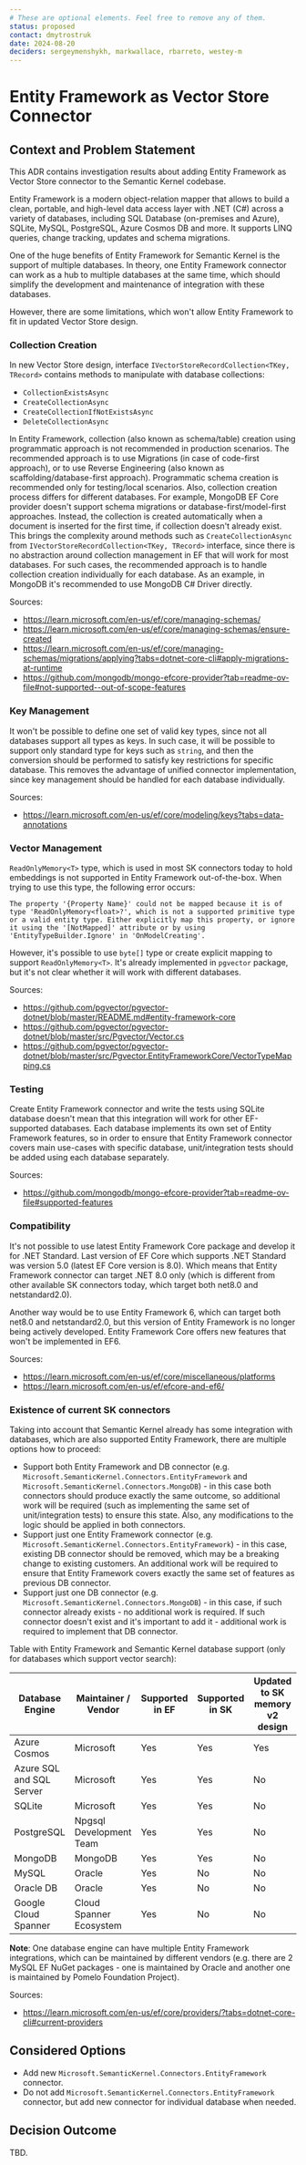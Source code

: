 ```yaml
---
# These are optional elements. Feel free to remove any of them.
status: proposed
contact: dmytrostruk
date: 2024-08-20
deciders: sergeymenshykh, markwallace, rbarreto, westey-m
---
```


# Entity Framework as Vector Store Connector

## Context and Problem Statement

This ADR contains investigation results about adding Entity Framework as Vector Store connector to the Semantic Kernel codebase. 

Entity Framework is a modern object-relation mapper that allows to build a clean, portable, and high-level data access layer with .NET (C#) across a variety of databases, including SQL Database (on-premises and Azure), SQLite, MySQL, PostgreSQL, Azure Cosmos DB and more. It supports LINQ queries, change tracking, updates and schema migrations. 

One of the huge benefits of Entity Framework for Semantic Kernel is the support of multiple databases. In theory, one Entity Framework connector can work as a hub to multiple databases at the same time, which should simplify the development and maintenance of integration with these databases.

However, there are some limitations, which won't allow Entity Framework to fit in updated Vector Store design.

### Collection Creation

In new Vector Store design, interface `IVectorStoreRecordCollection<TKey, TRecord>` contains methods to manipulate with database collections:
- `CollectionExistsAsync`
- `CreateCollectionAsync`
- `CreateCollectionIfNotExistsAsync`
- `DeleteCollectionAsync`

In Entity Framework, collection (also known as schema/table) creation using programmatic approach is not recommended in production scenarios. The recommended approach is to use Migrations (in case of code-first approach), or to use Reverse Engineering (also known as scaffolding/database-first approach). Programmatic schema creation is recommended only for testing/local scenarios. Also, collection creation process differs for different databases. For example, MongoDB EF Core provider doesn't support schema migrations or database-first/model-first approaches. Instead, the collection is created automatically when a document is inserted for the first time, if collection doesn't already exist. This brings the complexity around methods such as `CreateCollectionAsync` from `IVectorStoreRecordCollection<TKey, TRecord>` interface, since there is no abstraction around collection management in EF that will work for most databases. For such cases, the recommended approach is to handle collection creation individually for each database. As an example, in MongoDB it's recommended to use MongoDB C# Driver directly.

Sources:
- https://learn.microsoft.com/en-us/ef/core/managing-schemas/
- https://learn.microsoft.com/en-us/ef/core/managing-schemas/ensure-created
- https://learn.microsoft.com/en-us/ef/core/managing-schemas/migrations/applying?tabs=dotnet-core-cli#apply-migrations-at-runtime
- https://github.com/mongodb/mongo-efcore-provider?tab=readme-ov-file#not-supported--out-of-scope-features

### Key Management

It won't be possible to define one set of valid key types, since not all databases support all types as keys. In such case, it will be possible to support only standard type for keys such as `string`, and then the conversion should be performed to satisfy key restrictions for specific database. This removes the advantage of unified connector implementation, since key management should be handled for each database individually.

Sources:
- https://learn.microsoft.com/en-us/ef/core/modeling/keys?tabs=data-annotations

### Vector Management

`ReadOnlyMemory<T>` type, which is used in most SK connectors today to hold embeddings is not supported in Entity Framework out-of-the-box. When trying to use this type, the following error occurs:

```
The property '{Property Name}' could not be mapped because it is of type 'ReadOnlyMemory<float>?', which is not a supported primitive type or a valid entity type. Either explicitly map this property, or ignore it using the '[NotMapped]' attribute or by using 'EntityTypeBuilder.Ignore' in 'OnModelCreating'.
```

However, it's possible to use `byte[]` type or create explicit mapping to support `ReadOnlyMemory<T>`. It's already implemented in `pgvector` package, but it's not clear whether it will work with different databases.

Sources: 
- https://github.com/pgvector/pgvector-dotnet/blob/master/README.md#entity-framework-core
- https://github.com/pgvector/pgvector-dotnet/blob/master/src/Pgvector/Vector.cs
- https://github.com/pgvector/pgvector-dotnet/blob/master/src/Pgvector.EntityFrameworkCore/VectorTypeMapping.cs

### Testing

Create Entity Framework connector and write the tests using SQLite database doesn't mean that this integration will work for other EF-supported databases. Each database implements its own set of Entity Framework features, so in order to ensure that Entity Framework connector covers main use-cases with specific database, unit/integration tests should be added using each database separately. 

Sources:
- https://github.com/mongodb/mongo-efcore-provider?tab=readme-ov-file#supported-features

### Compatibility

It's not possible to use latest Entity Framework Core package and develop it for .NET Standard. Last version of EF Core which supports .NET Standard was version 5.0 (latest EF Core version is 8.0). Which means that Entity Framework connector can target .NET 8.0 only (which is different from other available SK connectors today, which target both net8.0 and netstandard2.0).

Another way would be to use Entity Framework 6, which can target both net8.0 and netstandard2.0, but this version of Entity Framework is no longer being actively developed. Entity Framework Core offers new features that won't be implemented in EF6.

Sources: 
- https://learn.microsoft.com/en-us/ef/core/miscellaneous/platforms
- https://learn.microsoft.com/en-us/ef/efcore-and-ef6/

### Existence of current SK connectors

Taking into account that Semantic Kernel already has some integration with databases, which are also supported Entity Framework, there are multiple options how to proceed:
- Support both Entity Framework and DB connector (e.g. `Microsoft.SemanticKernel.Connectors.EntityFramework` and `Microsoft.SemanticKernel.Connectors.MongoDB`) - in this case both connectors should produce exactly the same outcome, so additional work will be required (such as implementing the same set of unit/integration tests) to ensure this state. Also, any modifications to the logic should be applied in both connectors. 
- Support just one Entity Framework connector (e.g. `Microsoft.SemanticKernel.Connectors.EntityFramework`) - in this case, existing DB connector should be removed, which may be a breaking change to existing customers. An additional work will be required to ensure that Entity Framework covers exactly the same set of features as previous DB connector.
- Support just one DB connector (e.g. `Microsoft.SemanticKernel.Connectors.MongoDB`) - in this case, if such connector already exists - no additional work is required. If such connector doesn't exist and it's important to add it - additional work is required to implement that DB connector.


Table with Entity Framework and Semantic Kernel database support (only for databases which support vector search):

|Database Engine|Maintainer / Vendor|Supported in EF|Supported in SK|Updated to SK memory v2 design
|-|-|-|-|-|
|Azure Cosmos|Microsoft|Yes|Yes|Yes|
|Azure SQL and SQL Server|Microsoft|Yes|Yes|No|
|SQLite|Microsoft|Yes|Yes|No|
|PostgreSQL|Npgsql Development Team|Yes|Yes|No|
|MongoDB|MongoDB|Yes|Yes|No|
|MySQL|Oracle|Yes|No|No|
|Oracle DB|Oracle|Yes|No|No|
|Google Cloud Spanner|Cloud Spanner Ecosystem|Yes|No|No|

**Note**:
One database engine can have multiple Entity Framework integrations, which can be maintained by different vendors (e.g. there are 2 MySQL EF NuGet packages - one is maintained by Oracle and another one is maintained by Pomelo Foundation Project).

Sources:
- https://learn.microsoft.com/en-us/ef/core/providers/?tabs=dotnet-core-cli#current-providers

## Considered Options

- Add new `Microsoft.SemanticKernel.Connectors.EntityFramework` connector.
- Do not add `Microsoft.SemanticKernel.Connectors.EntityFramework` connector, but add new connector for individual database when needed.

## Decision Outcome

TBD.
